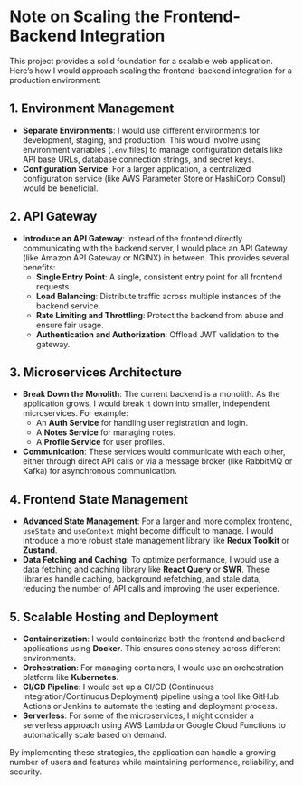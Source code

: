 # Note on Scaling the Frontend-Backend Integration

This project provides a solid foundation for a scalable web application. Here’s how I would approach scaling the frontend-backend integration for a production environment:

## 1. Environment Management

-   **Separate Environments**: I would use different environments for development, staging, and production. This would involve using environment variables (`.env` files) to manage configuration details like API base URLs, database connection strings, and secret keys.
-   **Configuration Service**: For a larger application, a centralized configuration service (like AWS Parameter Store or HashiCorp Consul) would be beneficial.

## 2. API Gateway

-   **Introduce an API Gateway**: Instead of the frontend directly communicating with the backend server, I would place an API Gateway (like Amazon API Gateway or NGINX) in between. This provides several benefits:
    -   **Single Entry Point**: A single, consistent entry point for all frontend requests.
    -   **Load Balancing**: Distribute traffic across multiple instances of the backend service.
    -   **Rate Limiting and Throttling**: Protect the backend from abuse and ensure fair usage.
    -   **Authentication and Authorization**: Offload JWT validation to the gateway.

## 3. Microservices Architecture

-   **Break Down the Monolith**: The current backend is a monolith. As the application grows, I would break it down into smaller, independent microservices. For example:
    -   An **Auth Service** for handling user registration and login.
    -   A **Notes Service** for managing notes.
    -   A **Profile Service** for user profiles.
-   **Communication**: These services would communicate with each other, either through direct API calls or via a message broker (like RabbitMQ or Kafka) for asynchronous communication.

## 4. Frontend State Management

-   **Advanced State Management**: For a larger and more complex frontend, `useState` and `useContext` might become difficult to manage. I would introduce a more robust state management library like **Redux Toolkit** or **Zustand**.
-   **Data Fetching and Caching**: To optimize performance, I would use a data fetching and caching library like **React Query** or **SWR**. These libraries handle caching, background refetching, and stale data, reducing the number of API calls and improving the user experience.

## 5. Scalable Hosting and Deployment

-   **Containerization**: I would containerize both the frontend and backend applications using **Docker**. This ensures consistency across different environments.
-   **Orchestration**: For managing containers, I would use an orchestration platform like **Kubernetes**.
-   **CI/CD Pipeline**: I would set up a CI/CD (Continuous Integration/Continuous Deployment) pipeline using a tool like GitHub Actions or Jenkins to automate the testing and deployment process.
-   **Serverless**: For some of the microservices, I might consider a serverless approach using AWS Lambda or Google Cloud Functions to automatically scale based on demand.

By implementing these strategies, the application can handle a growing number of users and features while maintaining performance, reliability, and security.
